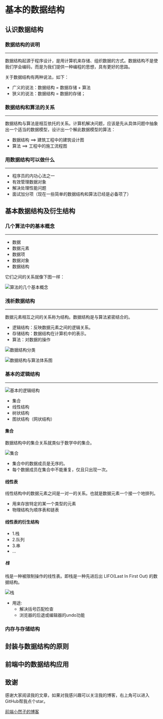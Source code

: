 # 基本的数据结构

## 认识数据结构

### 数据结构的说明
---

数据结构起源于程序设计，是用计算机来存储、组织数据的方式。数据结构不是使我们学会编码，而是为我们提供一种编程的思想，具有更好的思路。

关于数据结构有两种说法，如下：

- 广义的说法：数据结构 = 数据存储 + 算法
- 狭义的说法：数据结构 = 数据的存储；

### 数据结构和算法的关系
---

数据结构与算法是相互依托的关系。计算机解决问题，应该是先从具体问题中抽象出一个适当的数据模型，设计出一个解此数据模型的算法：

- 数据结构 ==> 建筑工程中的建筑设计图
- 算法 ==> 工程中的施工流程图

### 用数据结构可以做什么
---

- 程序员的内功心法之一
- 有效管理数据对象
- 解决处理性能问题
- 面试加分项（现在一些简单的数据结构和算法已经是必备项了）


## 基本数据结构及衍生结构

### 几个算法中的基本概念
---

- 数据
- 数据元素
- 数据项
- 数据对象
- 数据结构

它们之间的关系就像下图一样：

![算法的几个基本概念](https://github.com/FontEndArt/blog/blob/master/images/arithmetic/arithmetic-concept.png?raw=true)

### 浅析数据结构
---

数据元素相互之间的关系称为结构。数据结构是与算法紧密结合的。

- 逻辑结构：反映数据元素之间的逻辑关系。
- 存储结构：数据结构在计算机中的表示。
- 算法：对数据的操作

![数据结构分类](https://github.com/FontEndArt/blog/blob/master/images/arithmetic/arithmetic_structure_sort.png?raw=true)

![数据结构与算法体系图](https://github.com/FontEndArt/blog/blob/master/images/arithmetic/arithmetic_structure_system.png?raw=true)

### 基本的逻辑结构
---

![基本的逻辑结构](https://github.com/FontEndArt/blog/blob/master/images/arithmetic/luojijiegou.png?raw=true)

- 集合
- 线性结构
- 树状结构
- 图状结构（网状结构）

#### 集合

数据结构中的集合关系就类似于数学中的集合。

![集合](https://github.com/FontEndArt/blog/blob/master/images/arithmetic/jihe.png?raw=true)

- 集合中的数据成员是无序的。
- 每个数据成员在集合中不能重复，仅且只出现一次。

####  线性表

线性结构中的数据元素之间是一对一的关系。也就是数据元素一个接一个地排列。

- 用来存放特定的某一个类型的元素
- 物理结构为顺序表和链表

#### 线性表的衍生结构

- 1.栈
- 2.队列
- 3.串
- ...

##### 栈

栈是一种被限制操作的线性表。即栈是一种先进后出 LIFO(Last In First Out) 的数据结构。

![栈](https://github.com/FontEndArt/blog/blob/master/images/arithmetic/zhan.png?raw=true)

- 用途:
    + 解决括号匹配检查
    + 浏览器的后退或编辑器的undo功能

### 内存与存储结构


## 封装与数据结构的原则

## 前端中的数据结构应用



## 致谢
感谢大家阅读我的文章，如果对我感兴趣可以关注我的博客，右上角可以进入GitHub帮我点个star。

[前端小然子的博客](https://xiaoranzife.com "前端小然子")
